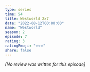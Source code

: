 ```yaml
---
type: series
time: 54
title: Westworld 2x7
date: "2022-08-12T00:00:00"
name: "Westworld"
season: 2
episode: 7
rating: 3
ratingEmoji: "⭐️⭐️⭐️"
share: false
---
```


*[No review was written for this episode]*